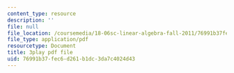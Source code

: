 ```yaml
---
content_type: resource
description: ''
file: null
file_location: /coursemedia/18-06sc-linear-algebra-fall-2011/76991b37fec6d261b1dc3da7c4024d43_4PnArrxCZLE.pdf
file_type: application/pdf
resourcetype: Document
title: 3play pdf file
uid: 76991b37-fec6-d261-b1dc-3da7c4024d43
---
```

